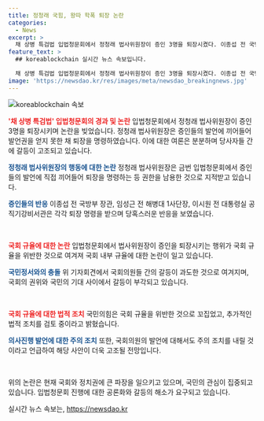 ```yaml
---
title: 정청래 국힘, 왕따 학폭 퇴장 논란
categories:
  - News
excerpt: >
  채 상병 특검법 입법청문회에서 정청래 법사위원장이 증인 3명을 퇴장시켰다. 이종섭 전 국방부 장관, 임성근 전 사단장, 이시원 전 비서관에게 퇴장 명령을 내리며 논란을 일으켰다. 국민의힘이 위원장의 퇴장 조치를 비난하고, 더불어민주당 의원은 추가 조치를 요구했다. 국민의힘은 위원장의 행동을 강하게 꼬집었고, 박지원 의원에 대해 주의 조치를 내릴 것이라 밝혔다.
feature_text: >
  ## koreablockchain 실시간 뉴스 속보입니다.

  채 상병 특검법 입법청문회에서 정청래 법사위원장이 증인 3명을 퇴장시켰다. 이종섭 전 국방부 장관, 임성근 전 사단장, 이시원 전 비서관에게 퇴장 명령을 내리며 논란을 일으켰다. 국민의힘이 위원장의 퇴장 조치를 비난하고, 더불어민주당 의원은 추가 조치를 요구했다. 국민의힘은 위원장의 행동을 강하게 꼬집었고, 박지원 의원에 대해 주의 조치를 내릴 것이라 밝혔다.
image: 'https://newsdao.kr/res/images/meta/newsdao_breakingnews.jpg'
---
```


<p><img src="https://newsdao.kr/res/images/meta/newsdao_breakingnews.jpg" alt="koreablockchain 속보" /></p>

<p><b><span style="color: #ee2323;">'채 상병 특검법' 입법청문회의 경과 및 논란</span></b>
입법청문회에서 정청래 법사위원장이 증인 3명을 퇴장시키며 논란을 빚었습니다. 정청래 법사위원장은 증인들의 발언에 끼어들어 발언권을 얻지 못한 채 퇴장을 명령하였습니다. 이에 대한 여론은 분분하며 당사자들 간에 갈등이 고조되고 있습니다.</p>

<p><b><span style="color: #1a5490;">정청래 법사위원장의 행동에 대한 논란</span></b>
정청래 법사위원장은 금번 입법청문회에서 증인들의 발언에 직접 끼어들어 퇴장을 명령하는 등 권한을 남용한 것으로 지적받고 있습니다.</p>

<p><b><span style="color: #1a5490;">증인들의 반응</span></b>
이종섭 전 국방부 장관, 임성근 전 해병대 1사단장, 이시원 전 대통령실 공직기강비서관은 각각 퇴장 명령을 받으며 당혹스러운 반응을 보였습니다.</p>

<p data-ke-size="size16">&nbsp;</p>

<p><b><span style="color: #ee2323;">국회 규율에 대한 논란</span></b>
입법청문회에서 법사위원장이 증인을 퇴장시키는 행위가 국회 규율을 위반한 것으로 여겨져 국회 내부 규율에 대한 논란이 일고 있습니다.</p>

<p><b><span style="color: #1a5490;">국민정서와의 충돌</span></b>
위 기자회견에서 국회의원들 간의 갈등이 과도한 것으로 여겨지며, 국회의 권위와 국민의 기대 사이에서 갈등이 부각되고 있습니다.</p>

<p data-ke-size="size16">&nbsp;</p>

<p><b><span style="color: #ee2323;">국회 규율에 대한 법적 조치</span></b>
국민의힘은 국회 규율을 위반한 것으로 꼬집었고, 추가적인 법적 조치를 검토 중이라고 밝혔습니다.</p>

<p><b><span style="color: #1a5490;">의사진행 발언에 대한 주의 조치</span></b>
또한, 국회의원의 발언에 대해서도 주의 조치를 내릴 것이라고 언급하여 해당 사안이 더욱 고조될 전망입니다.</p>

<p data-ke-size="size16">&nbsp;</p>

<p>위의 논란은 현재 국회와 정치권에 큰 파장을 일으키고 있으며, 국민의 관심이 집중되고 있습니다. 입법청문회 진행에 대한 공론화와 갈등의 해소가 요구되고 있습니다.</p>
실시간 뉴스 속보는, <a href="https://newsdao.kr" rel="dofollow">https://newsdao.kr</a>


